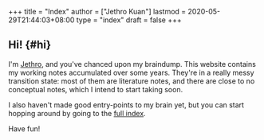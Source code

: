 +++
title = "Index"
author = ["Jethro Kuan"]
lastmod = 2020-05-29T21:44:03+08:00
type = "index"
draft = false
+++

## Hi! {#hi}

I'm [Jethro](https://www.jethro.dev/), and you've chanced upon my braindump.
This website contains my working notes accumulated over some years. They're in a
really messy transition state: most of them are literature notes, and there are
close to no conceptual notes, which I intend to start taking soon.

I also haven't made good entry-points to my brain yet, but you can start hopping
around by going to the [full index](/posts/).

Have fun!
